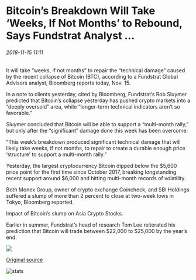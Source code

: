 # Bitcoin’s Breakdown Will Take ‘Weeks, If Not Months’ to Rebound, Says Fundstrat Analyst ...

###### 2018-11-15 11:11

lt will take “weeks, if not months” to repair the “technical damage” caused by the recent collapse of Bitcoin (BTC), according to a Fundstrat Global Advisors analyst, Bloomberg reports today, Nov. 15.

In a note to clients yesterday, cited by Bloomberg, Fundstrat’s Rob Sluymer predicted that Bitcoin’s collapse yesterday has pushed crypto markets into a “deeply oversold” area, while “longer-term technical indicators aren’t so favorable.”

Sluymer concluded that Bitcoin will be able to support a “multi-month rally,” but only after the “significant” damage done this week has been overcome:

“This week’s breakdown produced significant technical damage that will likely take weeks, if not months, to repair to create a durable enough price ‘structure’ to support a multi-month rally.”

Yesterday, the largest cryptocurrency Bitcoin dipped below the $5,600 price point for the first time since October 2017, breaking longstanding recent support around $6,000 and hitting multi-month records of volatility.

Both Monex Group, owner of crypto exchange Coincheck, and SBI Holdings suffered a slump of more than 2 percent to close at two-week lows in Tokyo, Bloomberg reported.

Impact of Bitcoin’s slump on Asia Crypto Stocks.

Earlier in summer, Fundstrat’s head of research Tom Lee reiterated his prediction that Bitcoin will trade between $22,000 to $25,000 by the year’s end.

![](https://s3.cointelegraph.com/storage/uploads/view/6e327bd533f20dccf2aa5a3ffae4ec67.png)

[Original source](https://cointelegraph.com/news/bitcoins-breakdown-will-take-weeks-if-not-months-to-rebound-says-fundstrat-analyst)

![stats](https://c.statcounter.com/11760860/0/a89fa40b/1/ "stats")